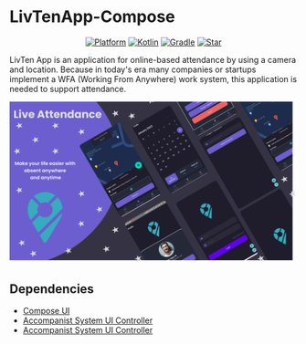 # LivTenApp-Compose

<p align="center">
  <a href="http://developer.android.com/index.html"><img alt="Platform" src="https://img.shields.io/badge/platform-Android-green.svg"></a>
  <a href="http://kotlinlang.org"><img alt="Kotlin" src="https://img.shields.io/badge/kotlin-1.6.10-blue.svg"></a>
  <a href="https://developer.android.com/studio/releases/gradle-plugin"><img alt="Gradle" src="https://img.shields.io/badge/gradle-7.4.0-yellow.svg"></a>
  <a href="https://github.com/https://github.com/HariAgus/LivTenApp-Compose/"><img alt="Star" src="https://img.shields.io/github/stars/HariAgus/LivTenApp-Compose"></a>
</p>

LivTen App is an application for online-based attendance by using a camera and location. Because in today's era many companies or startups implement a WFA (Working From Anywhere) work system, this application is needed to support attendance.

<p align="center">
  <img src="assets/Cover Live Attendance.png"/>
</p>


## Dependencies
- [Compose UI](https://developer.android.com/jetpack/androidx/releases/compose-ui)
- [Accompanist System UI Controller](https://google.github.io/accompanist/systemuicontroller/)
- [Accompanist System UI Controller](https://google.github.io/accompanist/systemuicontroller/)

